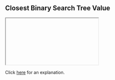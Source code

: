 ##  Closest Binary Search Tree Value 

<iframe></iframe>

Click [here](Explanation.md) for an explanation.

